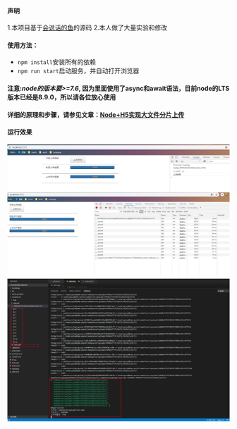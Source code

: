 #### 声明
1.本项目基于[会说话的鱼](https://segmentfault.com/u/sunhk)的源码
2.本人做了大量实验和修改

#### 使用方法：
+ `npm install`安装所有的依赖
+ `npm run start`启动服务，并自动打开浏览器
#### 注意:*node的版本要>=7.6*, 因为里面使用了async和await语法，目前node的LTS版本已经是8.9.0，所以请各位放心使用
#### 详细的原理和步骤，请参见文章：[Node+H5实现大文件分片上传](https://segmentfault.com/a/1190000008899001)

#### 运行效果
![](img/1.png)
![](img/2.png)
![](img/3.png)